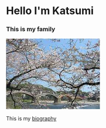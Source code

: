 # Hello I'm Katsumi

### This is my family

![kintai](iwakunikintai.jpg)

This is my [biography](bio)

